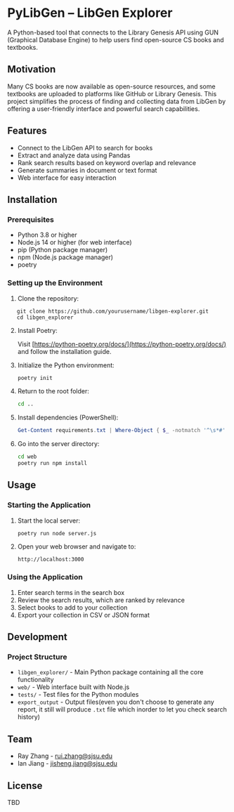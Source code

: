 
# PyLibGen – LibGen Explorer

A Python-based tool that connects to the Library Genesis API using GUN (Graphical Database Engine) to help users find open-source CS books and textbooks.

## Motivation

Many CS books are now available as open-source resources, and some textbooks are uploaded to platforms like GitHub or Library Genesis. This project simplifies the process of finding and collecting data from LibGen by offering a user-friendly interface and powerful search capabilities.

## Features

- Connect to the LibGen API to search for books
- Extract and analyze data using Pandas
- Rank search results based on keyword overlap and relevance
- Generate summaries in document or text format
- Web interface for easy interaction

## Installation

### Prerequisites

- Python 3.8 or higher
- Node.js 14 or higher (for web interface)
- pip (Python package manager)
- npm (Node.js package manager)
- poetry

### Setting up the Environment
1. Clone the repository:
```
   git clone https://github.com/yourusername/libgen-explorer.git
   cd libgen_explorer
````

2. Install Poetry:

   Visit [https://python-poetry.org/docs/](https://python-poetry.org/docs/) and follow the installation guide.

3. Initialize the Python environment:

   ```bash
   poetry init
   ```

4. Return to the root folder:

   ```bash
   cd ..
   ```

5. Install dependencies (PowerShell):

   ```powershell
   Get-Content requirements.txt | Where-Object { $_ -notmatch '^\s*#' -and $_ -ne '' } | ForEach-Object { poetry add $_ }
   ```

6. Go into the server directory:

   ```bash
   cd web
   poetry run npm install
   ```

## Usage

### Starting the Application

1. Start the local server:

   ```bash
   poetry run node server.js
   ```

2. Open your web browser and navigate to:

   ```
   http://localhost:3000
   ```

### Using the Application

1. Enter search terms in the search box
2. Review the search results, which are ranked by relevance
3. Select books to add to your collection
4. Export your collection in CSV or JSON format

## Development

### Project Structure

* `libgen_explorer/` - Main Python package containing all the core functionality
* `web/` - Web interface built with Node.js
* `tests/` - Test files for the Python modules
* `export_output` - Output files(even you don't choose to generate any report, it still will produce `.txt` file which inorder to let you check search history)

## Team

* Ray Zhang - [rui.zhang@sjsu.edu](mailto:rui.zhang@sjsu.edu)
* Ian Jiang - [jisheng.jiang@sjsu.edu](mailto:jisheng.jiang@sjsu.edu)

## License

TBD

